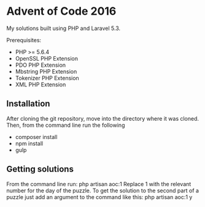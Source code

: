 # Advent of Code 2016
My solutions built using PHP and Laravel 5.3.

Prerequisites:
* PHP >= 5.6.4
* OpenSSL PHP Extension
* PDO PHP Extension
* Mbstring PHP Extension
* Tokenizer PHP Extension
* XML PHP Extension

## Installation
After cloning the git repository, move into the directory where it was cloned.
Then, from the command line run the following
* composer install
* npm install
* gulp

## Getting solutions
From the command line run: php artisan aoc:1
Replace 1 with the relevant number for the day of the puzzle.
To get the solution to the second part of a puzzle just add an argument to the command like this: 
php artisan aoc:1 y